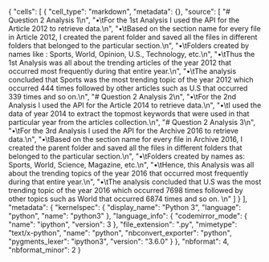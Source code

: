 {
 "cells": [
  {
   "cell_type": "markdown",
   "metadata": {},
   "source": [
    "# Question 2 Analysis 1\n",
    "•\tFor the 1st Analysis I used the API for the Article 2012 to retrieve data.\n",
    "•\tBased on the section name for every file in Article 2012, I created the parent folder and saved all the files in different       folders that belonged to the particular section.\n",
    "•\tFolders created by names like : Sports, World, Opinion, U.S., Technology, etc.\n",
    "•\tThus the 1st Analysis was all about the trending articles of the year 2012 that occurred most frequently during that entire     year.\n",
    "•\tThe analysis concluded that Sports was the most trending topic of the year 2012 which occurred 444 times followed by other       articles such as U.S that occurred 339 times and so on.\n",
    "# Question 2 Analysis 2\n",
    "•\tFor the 2nd Analysis I used the API for the Article 2014 to retrieve data.\n",
    "•\tI used the data of year 2014 to extract the topmost keywords that were used in that particular year from the articles           collection.\n",
    "# Question 2 Analysis 3\n",
    "•\tFor the 3rd Analysis I used the API for the Archive 2016 to retrieve data.\n",
    "•\tBased on the section name for every file in Archive 2016, I created the parent folder and saved all the files in different       folders that belonged to the particular section.\n",
    "•\tFolders created by names as:  Sports, World, Science, Magazine, etc.\n",
    "•\tHence, this Analysis was all about the trending topics of the year 2016 that occurred most frequently during that entire         year.\n",
    "•\tThe analysis concluded that U.S was the most trending topic of the year 2016 which occurred 7698 times followed by other         topics such as World that occurred 6874 times and so on. \n"
   ]
  }
 ],
 "metadata": {
  "kernelspec": {
   "display_name": "Python 3",
   "language": "python",
   "name": "python3"
  },
  "language_info": {
   "codemirror_mode": {
    "name": "ipython",
    "version": 3
   },
   "file_extension": ".py",
   "mimetype": "text/x-python",
   "name": "python",
   "nbconvert_exporter": "python",
   "pygments_lexer": "ipython3",
   "version": "3.6.0"
  }
 },
 "nbformat": 4,
 "nbformat_minor": 2
}
